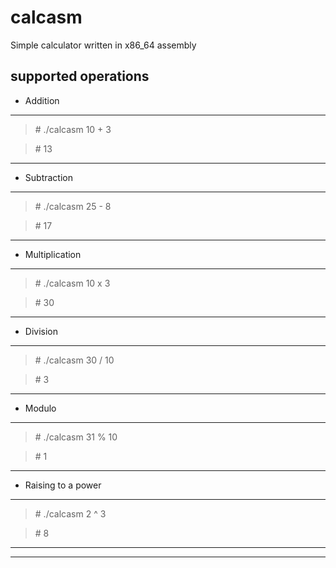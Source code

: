 # calcasm

Simple calculator written in x86_64 assembly

## supported operations

* Addition 
---
>\# ./calcasm 10 + 3

>\# 13
---

* Subtraction
---
>\# ./calcasm 25 - 8

>\# 17
---

* Multiplication
---
>\# ./calcasm 10 x 3

>\# 30
---

* Division
---
>\# ./calcasm 30 / 10

>\# 3
---

* Modulo
---
>\# ./calcasm 31 % 10

>\# 1
---

* Raising to a power
---
>\# ./calcasm 2 ^ 3

>\# 8
---
---
